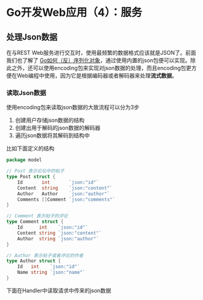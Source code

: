 # Go开发Web应用（4）：服务

## 处理Json数据

在与REST Web服务进行交互时，使用最频繁的数据格式应该就是JSON了。前面我们也了解了 [Go如何（反）序列化对象](https://my.oschina.net/xuhy0826/blog/4956986)，通过使用内置的json包便可以实现。除此之外，还可以使用encoding包来实现对json数据的处理，而且encoding包更方便在Web编程中使用，因为它是根据编码器或者解码器来处理**流式数据**。

### 读取Json数据

使用encoding包来读取json数据的大致流程可以分为3步

1. 创建用户存储json数据的结构
2. 创建出用于解码的json数据的解码器
3. 遍历json数据将其解码到结构中

比如下面定义的结构

```go
package model

// Post 表示论坛中的帖子
type Post struct {
	Id       int       `json:"id"`
	Content  string    `json:"content"`
	Author   Author    `json:"author"`
	Comments []Comment `json:"comments"`
}

// Comment 表示帖子的评论
type Comment struct {
	Id      int    `json:"id"`
	Content string `json:"content"`
	Author  string `json:"author"`
}

// Author 表示帖子或者评论的作者
type Author struct {
	Id   int    `json:"id"`
	Name string `json:"name"`
}

```

下面在Handler中读取请求中传来的json数据

